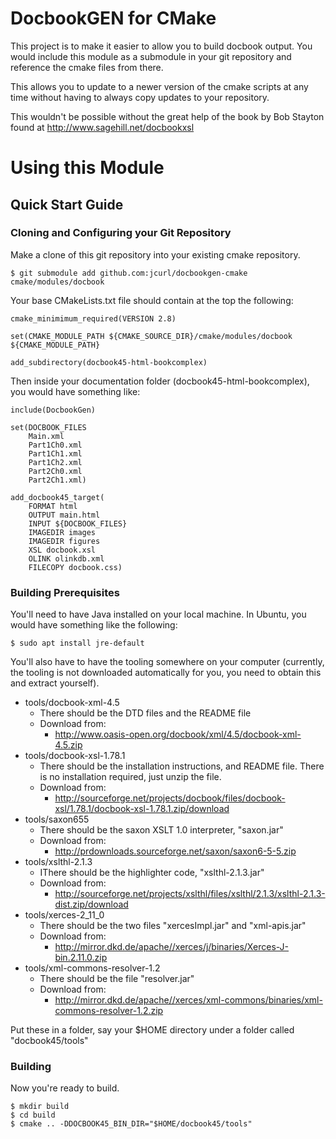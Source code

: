 # DocbookGEN for CMake

This project is to make it easier to allow you to build docbook output.
You would include this module as a submodule in your git repository and
reference the cmake files from there.

This allows you to update to a newer version of the cmake scripts at any
time without having to always copy updates to your repository.

This wouldn't be possible without the great help of the book by Bob Stayton
found at http://www.sagehill.net/docbookxsl

# Using this Module

## Quick Start Guide

### Cloning and Configuring your Git Repository

Make a clone of this git repository into your existing cmake repository.

```
$ git submodule add github.com:jcurl/docbookgen-cmake cmake/modules/docbook
```

Your base CMakeLists.txt file should contain at the top the following:

```
cmake_minimimum_required(VERSION 2.8)

set(CMAKE_MODULE_PATH ${CMAKE_SOURCE_DIR}/cmake/modules/docbook ${CMAKE_MODULE_PATH}

add_subdirectory(docbook45-html-bookcomplex)
```

Then inside your documentation folder (docbook45-html-bookcomplex), you would have
something like:

```
include(DocbookGen)

set(DOCBOOK_FILES
	Main.xml
	Part1Ch0.xml
	Part1Ch1.xml
	Part1Ch2.xml
	Part2Ch0.xml
	Part2Ch1.xml)

add_docbook45_target(
	FORMAT html
	OUTPUT main.html
	INPUT ${DOCBOOK_FILES}
	IMAGEDIR images
	IMAGEDIR figures
	XSL docbook.xsl
	OLINK olinkdb.xml
	FILECOPY docbook.css)
```

### Building Prerequisites

You'll need to have Java installed on your local machine. In Ubuntu, you would
have something like the following:

```
$ sudo apt install jre-default
```

You'll also have to have the tooling somewhere on your computer (currently, the tooling
is not downloaded automatically for you, you need to obtain this and extract yourself).

* tools/docbook-xml-4.5
  - There should be the DTD files and the README file
  - Download from:
    - http://www.oasis-open.org/docbook/xml/4.5/docbook-xml-4.5.zip
* tools/docbook-xsl-1.78.1
  - There should be the installation instructions, and README file. There is
    no installation required, just unzip the file.
  - Download from:
    - http://sourceforge.net/projects/docbook/files/docbook-xsl/1.78.1/docbook-xsl-1.78.1.zip/download
* tools/saxon655
  - There should be the saxon XSLT 1.0 interpreter, "saxon.jar"
  - Download from:
    - http://prdownloads.sourceforge.net/saxon/saxon6-5-5.zip
* tools/xslthl-2.1.3
  - IThere should be the highlighter code, "xslthl-2.1.3.jar"
  - Download from:
    - http://sourceforge.net/projects/xslthl/files/xslthl/2.1.3/xslthl-2.1.3-dist.zip/download
* tools/xerces-2_11_0
  - There should be the two files "xercesImpl.jar" and "xml-apis.jar"
  - Download from:
    - http://mirror.dkd.de/apache//xerces/j/binaries/Xerces-J-bin.2.11.0.zip
* tools/xml-commons-resolver-1.2
  - There should be the file "resolver.jar"
  - Download from:
    - http://mirror.dkd.de/apache//xerces/xml-commons/binaries/xml-commons-resolver-1.2.zip

Put these in a folder, say your $HOME directory under a folder called "docbook45/tools"

### Building

Now you're ready to build.

```
$ mkdir build
$ cd build
$ cmake .. -DDOCBOOK45_BIN_DIR="$HOME/docbook45/tools"
```

